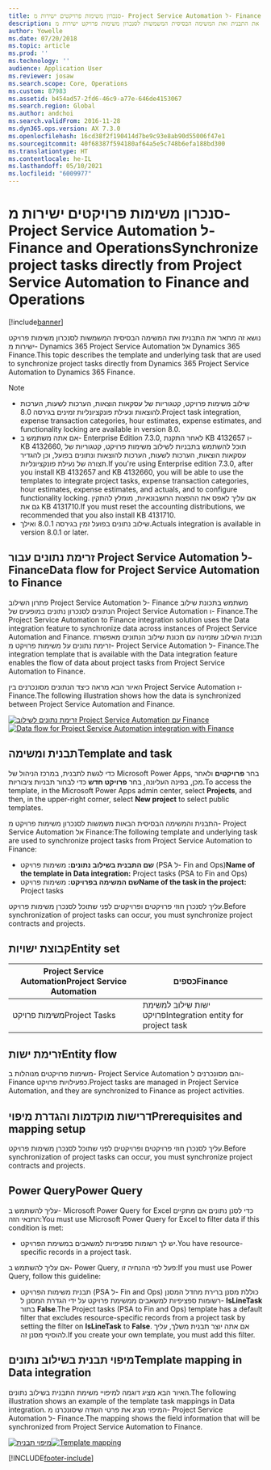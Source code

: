 ```yaml
---
title: סנכרון משימות פרויקטים ישירות מ- Project Service Automation ל- Finance and Operations
description: נושא זה מתאר את התבנית ואת המשימה הבסיסית המשמשות לסנכרון משימות פרויקט ישירות מ- Microsoft Dynamics 365 Project Service Automation אל Dynamics 365 Finance.
author: Yowelle
ms.date: 07/20/2018
ms.topic: article
ms.prod: ''
ms.technology: ''
audience: Application User
ms.reviewer: josaw
ms.search.scope: Core, Operations
ms.custom: 87983
ms.assetid: b454ad57-2fd6-46c9-a77e-646de4153067
ms.search.region: Global
ms.author: andchoi
ms.search.validFrom: 2016-11-28
ms.dyn365.ops.version: AX 7.3.0
ms.openlocfilehash: 16cd38f2f190414d7be9c93e8ab90d55006f47e1
ms.sourcegitcommit: 40f68387f594180af64a5e5c748b6efa188bd300
ms.translationtype: HT
ms.contentlocale: he-IL
ms.lasthandoff: 05/10/2021
ms.locfileid: "6009977"
---
```

# <a name="synchronize-project-tasks-directly-from-project-service-automation-to-finance-and-operations"></a><span data-ttu-id="2d812-103">סנכרון משימות פרויקטים ישירות מ- Project Service Automation ל- Finance and Operations</span><span class="sxs-lookup"><span data-stu-id="2d812-103">Synchronize project tasks directly from Project Service Automation to Finance and Operations</span></span>

[!include[banner](../includes/banner.md)]

<span data-ttu-id="2d812-104">נושא זה מתאר את התבנית ואת המשימה הבסיסית המשמשות לסנכרון משימות פרויקט ישירות מ- Dynamics 365 Project Service Automation אל Dynamics 365 Finance.</span><span class="sxs-lookup"><span data-stu-id="2d812-104">This topic describes the template and underlying task that are used to synchronize project tasks directly from Dynamics 365 Project Service Automation to Dynamics 365 Finance.</span></span>

> [!NOTE]
> - <span data-ttu-id="2d812-105">שילוב משימות פרויקט, קטגוריות של עסקאות הוצאות, הערכות לשעות, הערכות להוצאות ונעילת פונקציונליות זמינים בגירסה 8.0.</span><span class="sxs-lookup"><span data-stu-id="2d812-105">Project task integration, expense transaction categories, hour estimates, expense estimates, and functionality locking are available in version 8.0.</span></span>
> - <span data-ttu-id="2d812-106">אם אתה משתמש ב- Enterprise Edition 7.3.0, לאחר התקנת KB 4132657 ו- KB 4132660, תוכל להשתמש בתבניות לשילוב משימות פרויקט, קטגוריות של עסקאות הוצאות, הערכות לשעות, הערכות להוצאות ונתונים בפועל, וכן להגדיר תצורה של נעילת פונקציונליות.</span><span class="sxs-lookup"><span data-stu-id="2d812-106">If you're using Enterprise edition 7.3.0, after you install KB 4132657 and KB 4132660, you will be able to use the templates to integrate project tasks, expense transaction categories, hour estimates, expense estimates, and actuals, and to configure functionality locking.</span></span> <span data-ttu-id="2d812-107">אם עליך לאפס את ההפצות החשבונאיות, מומלץ להתקין גם את KB 4131710.</span><span class="sxs-lookup"><span data-stu-id="2d812-107">If you must reset the accounting distributions, we recommended that you also install KB 4131710.</span></span>
> - <span data-ttu-id="2d812-108">שילוב נתונים בפועל זמין בגירסה 8.0.1 ואילך.</span><span class="sxs-lookup"><span data-stu-id="2d812-108">Actuals integration is available in version 8.0.1 or later.</span></span>

## <a name="data-flow-for-project-service-automation-to-finance"></a><span data-ttu-id="2d812-109">זרימת נתונים עבור Project Service Automation ל- Finance</span><span class="sxs-lookup"><span data-stu-id="2d812-109">Data flow for Project Service Automation to Finance</span></span>

<span data-ttu-id="2d812-110">פתרון השילוב Project Service Automation ל- Finance משתמש בתכונת שילוב הנתונים לסנכרון נתונים במופעים של Project Service Automation ו- Finance.</span><span class="sxs-lookup"><span data-stu-id="2d812-110">The Project Service Automation to Finance integration solution uses the Data integration feature to synchronize data across instances of Project Service Automation and Finance.</span></span> <span data-ttu-id="2d812-111">תבנית השילוב שזמינה עם תכונת שילוב הנתונים מאפשרת זרימת נתונים על משימות פרויקט מ- Project Service Automation ל- Finance.</span><span class="sxs-lookup"><span data-stu-id="2d812-111">The integration template that is available with the Data integration feature enables the flow of data about project tasks from Project Service Automation to Finance.</span></span>

<span data-ttu-id="2d812-112">האיור הבא מראה כיצד הנתונים מסונכרנים בין Project Service Automation ו- Finance.</span><span class="sxs-lookup"><span data-stu-id="2d812-112">The following illustration shows how the data is synchronized between Project Service Automation and Finance.</span></span>

<span data-ttu-id="2d812-113">[![זרימת נתונים לשילוב Project Service Automation עם Finance](./media/ProjectTasksFlow.png)](./media/ProjectTasksFlow.png)</span><span class="sxs-lookup"><span data-stu-id="2d812-113">[![Data flow for Project Service Automation integration with Finance](./media/ProjectTasksFlow.png)](./media/ProjectTasksFlow.png)</span></span>

## <a name="template-and-task"></a><span data-ttu-id="2d812-114">תבנית ומשימה</span><span class="sxs-lookup"><span data-stu-id="2d812-114">Template and task</span></span>

<span data-ttu-id="2d812-115">כדי לגשת לתבנית, במרכז הניהול של Microsoft Power Apps, בחר **פרויקטים** ולאחר מכן, בפינה העליונה, בחר **פרויקט חדש** כדי לבחור תבניות ציבוריות.</span><span class="sxs-lookup"><span data-stu-id="2d812-115">To access the template, in the Microsoft Power Apps admin center, select **Projects**, and then, in the upper-right corner, select **New project** to select public templates.</span></span>

<span data-ttu-id="2d812-116">התבנית והמשימה הבסיסית הבאות משמשות לסנכרון משימות פרויקט מ- Project Service Automation אל Finance:</span><span class="sxs-lookup"><span data-stu-id="2d812-116">The following template and underlying task are used to synchronize project tasks from Project Service Automation to Finance:</span></span>

- <span data-ttu-id="2d812-117">**שם התבנית בשילוב נתונים:** משימות פרויקט (PSA ל- Fin and Ops)</span><span class="sxs-lookup"><span data-stu-id="2d812-117">**Name of the template in Data integration:** Project tasks (PSA to Fin and Ops)</span></span>
- <span data-ttu-id="2d812-118">**שם המשימה בפרויקט:** משימות פרויקט</span><span class="sxs-lookup"><span data-stu-id="2d812-118">**Name of the task in the project:** Project tasks</span></span>

<span data-ttu-id="2d812-119">עליך לסנכרן חוזי פרויקטים ופרויקטים לפני שתוכל לסנכרן משימות פרויקט.</span><span class="sxs-lookup"><span data-stu-id="2d812-119">Before synchronization of project tasks can occur, you must synchronize project contracts and projects.</span></span>

## <a name="entity-set"></a><span data-ttu-id="2d812-120">קבוצת ישויות</span><span class="sxs-lookup"><span data-stu-id="2d812-120">Entity set</span></span>

| <span data-ttu-id="2d812-121">Project Service Automation</span><span class="sxs-lookup"><span data-stu-id="2d812-121">Project Service Automation</span></span> | <span data-ttu-id="2d812-122">כספים</span><span class="sxs-lookup"><span data-stu-id="2d812-122">Finance</span></span>                             |
|----------------------------|-------------------------------------|
| <span data-ttu-id="2d812-123">משימות פרויקט</span><span class="sxs-lookup"><span data-stu-id="2d812-123">Project Tasks</span></span>              | <span data-ttu-id="2d812-124">ישות שילוב למשימת פרויקט</span><span class="sxs-lookup"><span data-stu-id="2d812-124">Integration entity for project task</span></span> |

## <a name="entity-flow"></a><span data-ttu-id="2d812-125">זרימת ישות</span><span class="sxs-lookup"><span data-stu-id="2d812-125">Entity flow</span></span>

<span data-ttu-id="2d812-126">משימות פרויקטים מנוהלות ב- Project Service Automation והם מסונכרנים ל- Finance כפעילויות פרויקט.</span><span class="sxs-lookup"><span data-stu-id="2d812-126">Project tasks are managed in Project Service Automation, and they are synchronized to Finance as project activities.</span></span>

## <a name="prerequisites-and-mapping-setup"></a><span data-ttu-id="2d812-127">דרישות מוקדמות והגדרת מיפוי</span><span class="sxs-lookup"><span data-stu-id="2d812-127">Prerequisites and mapping setup</span></span>

<span data-ttu-id="2d812-128">עליך לסנכרן חוזי פרויקטים ופרויקטים לפני שתוכל לסנכרן משימות פרויקט.</span><span class="sxs-lookup"><span data-stu-id="2d812-128">Before synchronization of project tasks can occur, you must synchronize project contracts and projects.</span></span>

## <a name="power-query"></a><span data-ttu-id="2d812-129">Power Query</span><span class="sxs-lookup"><span data-stu-id="2d812-129">Power Query</span></span>

<span data-ttu-id="2d812-130">עליך להשתמש ב- Microsoft Power Query for Excel כדי לסנן נתונים אם מתקיים התנאי הזה:</span><span class="sxs-lookup"><span data-stu-id="2d812-130">You must use Microsoft Power Query for Excel to filter data if this condition is met:</span></span>

- <span data-ttu-id="2d812-131">יש לך רשומות ספציפיות למשאבים במשימת הפרויקט.</span><span class="sxs-lookup"><span data-stu-id="2d812-131">You have resource-specific records in a project task.</span></span>

<span data-ttu-id="2d812-132">אם עליך להשתמש ב- Power Query, פעל לפי ההנחיה זו:</span><span class="sxs-lookup"><span data-stu-id="2d812-132">If you must use Power Query, follow this guideline:</span></span>

- <span data-ttu-id="2d812-133">תבנית משימות הפרויקט (PSA ל- Fin and Ops) כוללת מסנן ברירת מחדל המסנן רשומות ספציפיות למשאבים ממשימת פרויקט על ידי הגדרת המסנן ל- **IsLineTask** בתור **False**.</span><span class="sxs-lookup"><span data-stu-id="2d812-133">The Project tasks (PSA to Fin and Ops) template has a default filter that excludes resource-specific records from a project task by setting the filter on **IsLineTask** to **False**.</span></span> <span data-ttu-id="2d812-134">אם אתה יוצר תבנית משלך, עליך להוסיף מסנן זה.</span><span class="sxs-lookup"><span data-stu-id="2d812-134">If you create your own template, you must add this filter.</span></span>

## <a name="template-mapping-in-data-integration"></a><span data-ttu-id="2d812-135">מיפוי תבנית בשילוב נתונים</span><span class="sxs-lookup"><span data-stu-id="2d812-135">Template mapping in Data integration</span></span>

<span data-ttu-id="2d812-136">האיור הבא מציג דוגמה למיפויי משימת התבנית בשילוב נתונים.</span><span class="sxs-lookup"><span data-stu-id="2d812-136">The following illustration shows an example of the template task mappings in Data integration.</span></span> <span data-ttu-id="2d812-137">המיפוי מציג את פרטי השדה שיסונכרנו מ- Project Service Automation ל- Finance.</span><span class="sxs-lookup"><span data-stu-id="2d812-137">The mapping shows the field information that will be synchronized from Project Service Automation to Finance.</span></span>

<span data-ttu-id="2d812-138">[![מיפוי תבנית](./media/ProjectTasksMapping.png)](./media/ProjectTasksMapping.png)</span><span class="sxs-lookup"><span data-stu-id="2d812-138">[![Template mapping](./media/ProjectTasksMapping.png)](./media/ProjectTasksMapping.png)</span></span>


[!INCLUDE[footer-include](../includes/footer-banner.md)]